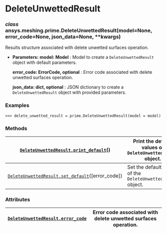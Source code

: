 <!-- vale off -->

<a id="deleteunwettedresult"></a>

# DeleteUnwettedResult

<a id="ansys.meshing.prime.DeleteUnwettedResult"></a>

### *class* ansys.meshing.prime.DeleteUnwettedResult(model=None, error_code=None, json_data=None, \*\*kwargs)

Results structure associated with delete unwetted surfaces operation.

* **Parameters:**
  **model: Model**
  : Model to create a `DeleteUnwettedResult` object with default parameters.

  **error_code: ErrorCode, optional**
  : Error code associated with delete unwetted surfaces operation.

  **json_data: dict, optional**
  : JSON dictionary to create a `DeleteUnwettedResult` object with provided parameters.

### Examples

```pycon
>>> delete_unwetted_result = prime.DeleteUnwettedResult(model = model)
```

<!-- !! processed by numpydoc !! -->

### Methods

| [`DeleteUnwettedResult.print_default`](ansys.meshing.prime.DeleteUnwettedResult.print_default.md#ansys.meshing.prime.DeleteUnwettedResult.print_default)()       | Print the default values of `DeleteUnwettedResult` object.   |
|------------------------------------------------------------------------------------------------------------------------------------------------------------------|--------------------------------------------------------------|
| [`DeleteUnwettedResult.set_default`](ansys.meshing.prime.DeleteUnwettedResult.set_default.md#ansys.meshing.prime.DeleteUnwettedResult.set_default)([error_code]) | Set the default values of the `DeleteUnwettedResult` object. |

### Attributes

| [`DeleteUnwettedResult.error_code`](ansys.meshing.prime.DeleteUnwettedResult.error_code.md#ansys.meshing.prime.DeleteUnwettedResult.error_code)   | Error code associated with delete unwetted surfaces operation.   |
|---------------------------------------------------------------------------------------------------------------------------------------------------|------------------------------------------------------------------|
<!-- vale on -->
